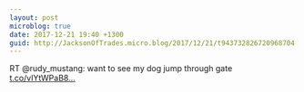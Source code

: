 ```yaml
---
layout: post
microblog: true
date: 2017-12-21 19:40 +1300
guid: http://JacksonOfTrades.micro.blog/2017/12/21/t943732826720968704.html
---
```

RT @rudy_mustang: want to see my dog jump through gate [t.co/vlYtWPaB8...](https://t.co/vlYtWPaB8x)
